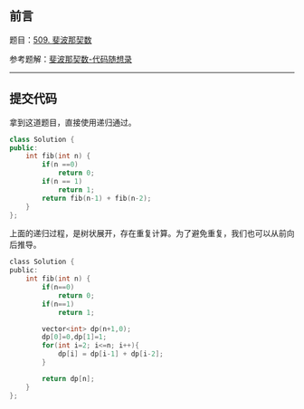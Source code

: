 ## 前言

题目：[509. 斐波那契数](https://leetcode-cn.com/problems/fibonacci-number/)

参考题解：[斐波那契数-代码随想录](https://github.com/youngyangyang04/leetcode-master/blob/master/problems/0509.%E6%96%90%E6%B3%A2%E9%82%A3%E5%A5%91%E6%95%B0.md)

---

## 提交代码

拿到这道题目，直接使用递归通过。

```c++
class Solution {
public:
    int fib(int n) {
        if(n ==0)
            return 0;
        if(n == 1)
            return 1;
        return fib(n-1) + fib(n-2);
    }
};
```

上面的递归过程，是树状展开，存在重复计算。为了避免重复，我们也可以从前向后推导。

```c
class Solution {
public:
    int fib(int n) {
        if(n==0)
            return 0;
        if(n==1)
            return 1;

        vector<int> dp(n+1,0);
        dp[0]=0,dp[1]=1;
        for(int i=2; i<=n; i++){
            dp[i] = dp[i-1] + dp[i-2];
        }

        return dp[n];
    }
};
```